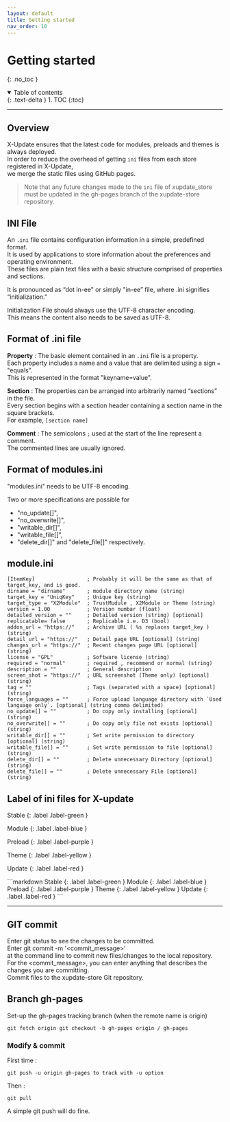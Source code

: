 ```yaml
---
layout: default
title: Getting started
nav_order: 10
---
```


# Getting started
{: .no_toc }

<details open markdown="block">
  <summary>
    Table of contents
  </summary>
  {: .text-delta }
1. TOC
{:toc}
</details>

---


## Overview

X-Update ensures that the latest code for modules, preloads and themes is always deployed.  
In order to reduce the overhead of getting `ini` files from each store registered in X-Update,   
we merge the static files using GitHub pages.

> Note that any future changes made to the `ini` file of xupdate_store   
> must be updated in the gh-pages branch of the xupdate-store repository.


## INI File

An `.ini` file contains configuration information in a simple, predefined format.  
It is used by applications to store information about the preferences and operating environment.  
These files are plain text files with a basic structure comprised of properties and sections.  

It is pronounced as “dot in-ee" or simply "in-ee” file, where .ini signifies “initialization."  

Initialization File should always use the UTF-8 character encoding.  
This means the content also needs to be saved as UTF-8.  

## Format of .ini file

**Property** : The basic element contained in an `.ini` file is a property.  
Each property includes a name and a value that are delimited using a sign `=` "equals".  
This is represented in the format "keyname=value".

**Section** : The properties can be arranged into arbitrarily named “sections” in the file.  
Every section begins with a section header containing a section name in the square brackets.  
For example, `[section name]`

**Comment** : The semicolons `;` used at the start of the line represent a comment.   
The commented lines are usually ignored.

## Format of modules.ini

"modules.ini" needs to be UTF-8 encoding. 

Two or more specifications are possible for  
- "no_update[]", 
- "no_overwrite[]", 
- "writable_dir[]", 
- "writable_file[]", 
- "delete_dir[]" and "delete_file[]" respectively.


## module.ini

```
[ItemKey]                 ; Probably it will be the same as that of target_key, and is good.
dirname = "dirname"       ; module directory name (string)
target_key = "UniqKey"    ; Unique key (string)
target_type = "X2Module"  ; TrustMudule , X2Module or Theme (string)
version = 1.00            ; Version numbar (float)
detailed_version = ""     ; Detailed version (string) [optional]
replicatable= false       ; Replicable i.e. D3 (bool)
addon_url = "https://"    ; Archive URL ( %s replaces target_key ) (string) 
detail_url = "https://"   ; Detail page URL [optional] (string)
changes_url = "https://"  ; Recent changes page URL [optional] (string)
license = "GPL"           ; Software license (string)
required = "normal"       ; required , recommend or normal (string)
description = ""          ; General description
screen_shot = "https://"  ; URL screenshot (Theme only) [optional] (string)
tag = ""                  ; Tags (separated with a space) [optional] (string)
force_languages = ""      ; Force upload language directory with `Used language only`. [optional] (string comma delimited)
no_update[] = ""          ; Do copy only installing [optional] (string)
no_overwrite[] = ""       ; Do copy only file not exists [optional] (string)
writable_dir[] = ""       ; Set write permission to directory [optional] (string)
writable_file[] = ""      ; Set write permission to file [optional] (string)
delete_dir[] = ""         ; Delete unnecessary Directory [optional] (string)
delete_file[] = ""        ; Delete unnecessary File [optional] (string)
```

## Label of ini files for X-update

<div class="code-example" markdown="1">
Stable
{: .label .label-green }

Module
{: .label .label-blue }

Preload
{: .label .label-purple }

Theme
{: .label .label-yellow }

Update
{: .label .label-red }
</div>
```markdown
Stable
{: .label .label-green }  
Module
{: .label .label-blue }  
Preload
{: .label .label-purple }  
Theme
{: .label .label-yellow }  
Update
{: .label .label-red }
```


* * *

## GIT commit


Enter git status to see the changes to be committed.  
Enter git commit -m '<commit_message>'  
at the command line to commit new files/changes to the local repository.  
For the <commit_message>, you can enter anything that describes the changes you are committing.  
Commit files to the xupdate-store Git repository.


## [](#header-2)Branch gh-pages

Set-up the gh-pages tracking branch (when the remote name is origin)

```
git fetch origin git checkout -b gh-pages origin / gh-pages

```

### [](#header-3)Modify & commit   

First time :  

```
git push -u origin gh-pages to track with -u option
```

Then :  

```
git pull 
```

A simple git push will do fine.
